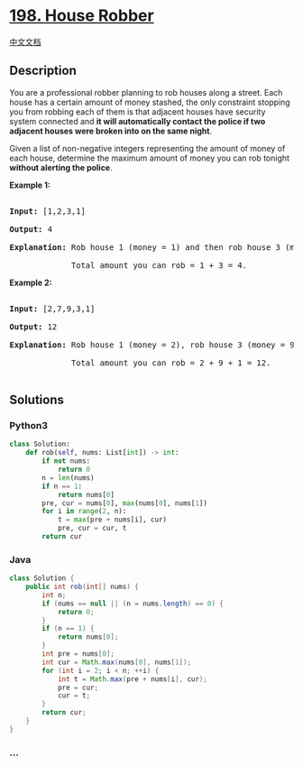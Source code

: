 # [198. House Robber](https://leetcode.com/problems/house-robber)

[中文文档](/solution/0100-0199/0198.House%20Robber/README.md)

## Description

<p>You are a professional robber planning to rob houses along a street. Each house has a certain amount of money stashed, the only constraint stopping you from robbing each of them is that adjacent houses have security system connected and <b>it will automatically contact the police if two adjacent houses were broken into on the same night</b>.</p>

<p>Given a list of non-negative integers representing the amount of money of each house, determine the maximum amount of money you can rob tonight <b>without alerting the police</b>.</p>

<p><strong>Example 1:</strong></p>

<pre>

<strong>Input:</strong> [1,2,3,1]

<strong>Output:</strong> 4

<strong>Explanation:</strong> Rob house 1 (money = 1) and then rob house 3 (money = 3).

&nbsp;            Total amount you can rob = 1 + 3 = 4.</pre>

<p><strong>Example 2:</strong></p>

<pre>

<strong>Input:</strong> [2,7,9,3,1]

<strong>Output:</strong> 12

<strong>Explanation:</strong> Rob house 1 (money = 2), rob house 3 (money = 9) and rob house 5 (money = 1).

&nbsp;            Total amount you can rob = 2 + 9 + 1 = 12.

</pre>

## Solutions

<!-- tabs:start -->

### **Python3**

```python
class Solution:
    def rob(self, nums: List[int]) -> int:
        if not nums:
            return 0
        n = len(nums)
        if n == 1:
            return nums[0]
        pre, cur = nums[0], max(nums[0], nums[1])
        for i in range(2, n):
            t = max(pre + nums[i], cur)
            pre, cur = cur, t
        return cur
```

### **Java**

```java
class Solution {
    public int rob(int[] nums) {
        int n;
        if (nums == null || (n = nums.length) == 0) {
            return 0;
        }
        if (n == 1) {
            return nums[0];
        }
        int pre = nums[0];
        int cur = Math.max(nums[0], nums[1]);
        for (int i = 2; i < n; ++i) {
            int t = Math.max(pre + nums[i], cur);
            pre = cur;
            cur = t;
        }
        return cur;
    }
}
```

### **...**

```

```

<!-- tabs:end -->
